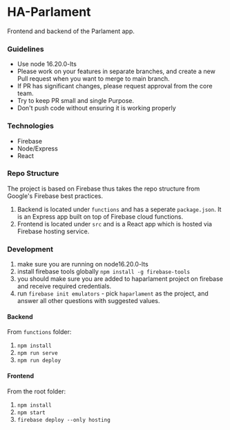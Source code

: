 # HA-Parlament 

Frontend and backend of the Parlament app.

### Guidelines
- Use node 16.20.0-lts
- Please work on your features in separate branches, and create a new Pull request when you want to merge to main branch.
- If PR has significant changes, please request approval from the core team.
- Try to keep PR small and single Purpose.
- Don't push code without ensuring it is working properly

### Technologies
- Firebase
- Node/Express
- React

### Repo Structure 
The project is based on Firebase thus takes the repo structure from Google's Firebase best practices.

1. Backend is located under `functions` and has a seperate `package.json`. It is an Express app built on top of Firebase cloud functions.
2. Frontend is located under `src` and is a React app which is hosted via Firebase hosting service.

### Development

1. make sure you are running on node16.20.0-lts
2. install firebase tools globally `npm install -g firebase-tools`
3. you should make sure you are added to haparlament project on firebase and receive required credentials.
4. run `firebase init emulators` - pick `haparlament` as the project, and answer all other questions with suggested values.

#### Backend

From `functions` folder:

1. `npm install`
2. `npm run serve`
3. `npm run deploy`

#### Frontend

From the root folder:

1. `npm install`
2. `npm start`
3. `firebase deploy --only hosting`
